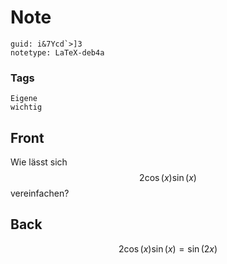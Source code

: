 # Note
```
guid: i&7Ycd`>]3
notetype: LaTeX-deb4a
```

### Tags
```
Eigene
wichtig
```

## Front
Wie lässt sich $$2  \cos (x) \sin (x)$$ vereinfachen?

## Back
$$2  \cos (x)  \sin (x) = \sin (2 x)$$
